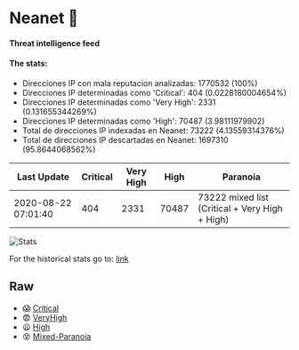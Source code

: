 # Neanet :hocho:
#### Threat intelligence feed
#### The stats:

- Direcciones IP con mala reputacion analizadas: 1770532 (100%)
- Direcciones IP determinadas como 'Critical':  404 (0.0228180004654%)
- Direcciones IP determinadas como 'Very High':  2331 (0.131655344269%)
- Direcciones IP determinadas como 'High':  70487 (3.98111979902)
- Total de direcciones IP indexadas en Neanet:  73222 (4.13559314376%)
- Total de direcciones IP descartadas en Neanet:  1697310 (95.8644068562%)

| Last Update | Critical | Very High | High | Paranoia |
| --- | --- | --- | --- | --- |
| 2020-08-22 07:01:40 | 404 | 2331 | 70487 | 73222 mixed list (Critical + Very High + High)|

![Stats](https://docs.google.com/spreadsheets/d/e/2PACX-1vSnaNMIXVabIpDJjufMlzH7poXnshF3mgd8Is1g9ytUEzVsP5my4Trn8f-xkoLLQ38xpL3HtmUexLo6/pubchart?oid=501124687&format=image)

For the historical stats go to: [link](/stats.csv)
## Raw
- :scream: [Critical](https://raw.githubusercontent.com/JavaGarcia/Neanet/master/blacklists/neanet_critical.txt)
- :fearful: [VeryHigh](https://raw.githubusercontent.com/JavaGarcia/Neanet/master/blacklists/neanet_veryHigh.txtt)
- :frowning: [High](https://raw.githubusercontent.com/JavaGarcia/Neanet/master/blacklists/neanet_high.txt)
- :dizzy_face: [Mixed-Paranoia](https://raw.githubusercontent.com/JavaGarcia/Neanet/master/blacklists/neanet_all.txt)









































































































































































































































































































































































